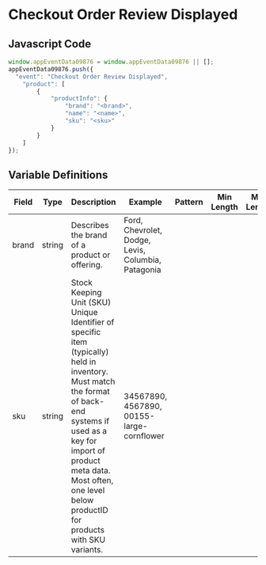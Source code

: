 # Checkout Order Review Displayed

### 

## Javascript Code
```js
window.appEventData09876 = window.appEventData09876 || [];
appEventData09876.push({
  "event": "Checkout Order Review Displayed",
    "product": [
        {
            "productInfo": {
                "brand": "<brand>",
                "name": "<name>",
                "sku": "<sku>"
            }
        }
    ]
});
```

## Variable Definitions

|Field|Type|Description|Example|Pattern|Min Length|Max Length|Minimum|Maximum|Multiple Of|
| --- | --- | --- | --- | --- | --- | --- | --- | --- | --- |
|brand|string|Describes the brand of a product or offering.|Ford, Chevrolet, Dodge, Levis, Columbia, Patagonia|||||||
|sku|string|Stock Keeping Unit \(SKU\) Unique Identifier of specific item \(typically\) held in inventory.  Must match the format of back-end systems if used as a key for import of product meta data. Most often, one level below productID for products with SKU variants. |34567890, 4567890, 00155-large-cornflower|||||||



